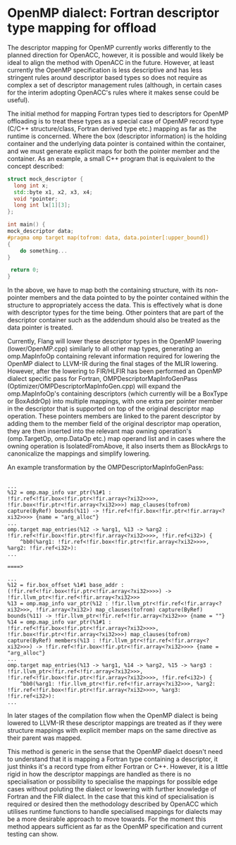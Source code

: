 <!--===- docs/OpenMP-descriptor-management.md

   Part of the LLVM Project, under the Apache License v2.0 with LLVM Exceptions.
   See https://llvm.org/LICENSE.txt for license information.
   SPDX-License-Identifier: Apache-2.0 WITH LLVM-exception

-->

# OpenMP dialect: Fortran descriptor type mapping for offload

The descriptor mapping for OpenMP currently works differently to the planned direction for OpenACC, however, 
it is possible and would likely be ideal to align the method with OpenACC in the future. However, at least 
currently the OpenMP specification is less descriptive and has less stringent rules around descriptor based
types so does not require as complex a set of descriptor management rules (although, in certain cases 
for the interim adopting OpenACC's rules where it makes sense could be useful).

The initial method for mapping Fortran types tied to descriptors for OpenMP offloading is to treat these types 
as a special case of OpenMP record type (C/C++ structure/class, Fortran derived type etc.) mapping as far as the 
runtime is concerned. Where the box (descriptor information) is the holding container and the underlying 
data pointer is contained within the container, and we must generate explicit maps for both the pointer member and
the container. As an example, a small C++ program that is equivalent to the concept described:

```C++
struct mock_descriptor {
  long int x;
  std::byte x1, x2, x3, x4;
  void *pointer;
  long int lx[1][3];
};

int main() {
mock_descriptor data;
#pragma omp target map(tofrom: data, data.pointer[:upper_bound])
{
    do something... 
}

 return 0;
}
```

In the above, we have to map both the containing structure, with its non-pointer members and the
data pointed to by the pointer contained within the structure to appropriately access the data. This 
is effectively what is done with descriptor types for the time being. Other pointers that are part 
of the descriptor container such as the addendum should also be treated as the data pointer is 
treated.

Currently, Flang will lower these descriptor types in the OpenMP lowering (lower/OpenMP.cpp) similarly
to all other map types, generating an omp.MapInfoOp containing relevant information required for lowering
the OpenMP dialect to LLVM-IR during the final stages of the MLIR lowering. However, after 
the lowering to FIR/HLFIR has been performed an OpenMP dialect specific pass for Fortran, 
OMPDescriptorMapInfoGenPass (Optimizer/OMPDescriptorMapInfoGen.cpp) will expand the 
omp.MapInfoOp's containing descriptors (which currently will be a BoxType or BoxAddrOp) into multiple 
mappings, with one extra per pointer member in the descriptor that is supported on top of the original
descriptor map operation. These pointers members are linked to the parent descriptor by adding them to 
the member field of the original descriptor map operation, they are then inserted into the relevant map
owning operation's (omp.TargetOp, omp.DataOp etc.) map operand list and in cases where the owning operation
is IsolatedFromAbove, it also inserts them as BlockArgs to canonicalize the mappings and simplify lowering.

An example transformation by the OMPDescriptorMapInfoGenPass:

```

...
%12 = omp.map_info var_ptr(%1#1 : !fir.ref<!fir.box<!fir.ptr<!fir.array<?xi32>>>>, !fir.box<!fir.ptr<!fir.array<?xi32>>>) map_clauses(tofrom) capture(ByRef) bounds(%11) -> !fir.ref<!fir.box<!fir.ptr<!fir.array<?xi32>>>> {name = "arg_alloc"}
...
omp.target map_entries(%12 -> %arg1, %13 -> %arg2 : !fir.ref<!fir.box<!fir.ptr<!fir.array<?xi32>>>>, !fir.ref<i32>) {
    ^bb0(%arg1: !fir.ref<!fir.box<!fir.ptr<!fir.array<?xi32>>>>, %arg2: !fir.ref<i32>):
...

====>

...
%12 = fir.box_offset %1#1 base_addr : (!fir.ref<!fir.box<!fir.ptr<!fir.array<?xi32>>>>) -> !fir.llvm_ptr<!fir.ref<!fir.array<?xi32>>>
%13 = omp.map_info var_ptr(%12 : !fir.llvm_ptr<!fir.ref<!fir.array<?xi32>>>, !fir.array<?xi32>) map_clauses(tofrom) capture(ByRef) bounds(%11) -> !fir.llvm_ptr<!fir.ref<!fir.array<?xi32>>> {name = ""}
%14 = omp.map_info var_ptr(%1#1 : !fir.ref<!fir.box<!fir.ptr<!fir.array<?xi32>>>>, !fir.box<!fir.ptr<!fir.array<?xi32>>>) map_clauses(tofrom) capture(ByRef) members(%13 : !fir.llvm_ptr<!fir.ref<!fir.array<?xi32>>>) -> !fir.ref<!fir.box<!fir.ptr<!fir.array<?xi32>>>> {name = "arg_alloc"}
...
omp.target map_entries(%13 -> %arg1, %14 -> %arg2, %15 -> %arg3 : !fir.llvm_ptr<!fir.ref<!fir.array<?xi32>>>, !fir.ref<!fir.box<!fir.ptr<!fir.array<?xi32>>>>, !fir.ref<i32>) {
    ^bb0(%arg1: !fir.llvm_ptr<!fir.ref<!fir.array<?xi32>>>, %arg2: !fir.ref<!fir.box<!fir.ptr<!fir.array<?xi32>>>>, %arg3: !fir.ref<i32>):
...

```

In later stages of the compilation flow when the OpenMP dialect is being lowered to LLVM-IR these descriptor
mappings are treated as if they were structure mappings with explicit member maps on the same directive as 
their parent was mapped.

This method is generic in the sense that the OpenMP diaelct doesn't need to understand that it is mapping a 
Fortran type containing a descriptor, it just thinks it's a record type from either Fortran or C++. However,
it is a little rigid in how the descriptor mappings are handled as there is no specialisation or possibility
to specialise the mappings for possible edge cases without poluting the dialect or lowering with further
knowledge of Fortran and the FIR dialect. In the case that this kind of specialisation is required or 
desired then the methodology described by OpenACC which utilises runtime functions to handle specialised mappings
for dialects may be a more desirable approach to move towards. For the moment this method appears sufficient as 
far as the OpenMP specification and current testing can show.
